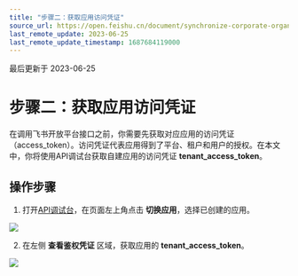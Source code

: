 ```yaml
---
title: "步骤二：获取应用访问凭证"
source_url: https://open.feishu.cn/document/synchronize-corporate-organizational-structure-to-feishu/obtain-app-permissions-and-access-credentials
last_remote_update: 2023-06-25
last_remote_update_timestamp: 1687684119000
---
```

最后更新于 2023-06-25

# 步骤二：获取应用访问凭证

在调用飞书开放平台接口之前，你需要先获取对应应用的访问凭证（access_token）。访问凭证代表应用得到了平台、租户和用户的授权。在本文中，你将使用API调试台获取自建应用的访问凭证 **tenant_access_token**。

## 操作步骤

1. 打开[API调试台](https://open.feishu.cn/api-explorer)，在页面左上角点击 **切换应用**，选择已创建的应用。

![](https://sf3-cn.feishucdn.com/obj/open-platform-opendoc/cd4a097c9c442a228c7d119ac49bf1a9_eitGFwgnUg.png?height=1512&lazyload=true&maxWidth=600&width=2882)

2. 在左侧 **查看鉴权凭证** 区域，获取应用的 **tenant_access_token**。

![](https://sf3-cn.feishucdn.com/obj/open-platform-opendoc/0c5270e6ca4503954d7e0bf825e67b51_bShTr9xsbr.png?height=1380&lazyload=true&maxWidth=600&width=2882)

